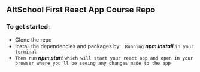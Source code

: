 ## AltSchool First React App Course Repo
### To get started:
- Clone the repo
- Install the dependencies and packages by:
` Running` ***npm install*** `in your terminal`
- `Then run` ***npm start*** `which will start your react app and open in your browser where you'll be seeing any changes made to the app`